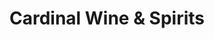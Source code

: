 ---
title: "Cardinal Wine & Spirits"
url: /elmwood-park/cardinal-wine-und-spirits/
shop: Spirituosen
---